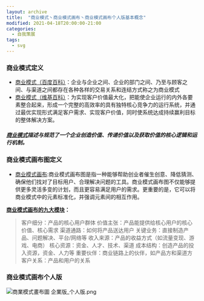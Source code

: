 ```yaml
---
layout: archive
title:  "商业模式丶商业模式画布丶商业模式画布个人版基本概念"
modified: 2021-04-18T20:00:00-21:00
categories: 
  - 自我策展
tags:
  - svg
---
```


### 商业模式定义
- [商业模式（百度百科）](https://baike.baidu.com/item/%E5%95%86%E4%B8%9A%E6%A8%A1%E5%BC%8F)：企业与企业之间、企业的部门之间、乃至与顾客之间、与渠道之间都存在各种各样的交易关系和连结方式称之为商业模式
- [商业模式（维基百科）](https://wiki.mbalib.com/wiki/%E5%95%86%E4%B8%9A%E6%A8%A1%E5%BC%8F)：为实现客户价值最大化，把能使企业运行的内外各要素整合起来，形成一个完整的高效率的具有独特核心竞争力的运行系统，并通过最优实现形式满足客户需求、实现客户价值，同时使系统达成持续赢利目标的整体解决方案。
##### [商业模式](http://www.woshipm.com/pmd/1682379.html)描述与规范了一个企业创造价值、传递价值以及获取价值的核心逻辑和运行机制。

### 商业模式画布图定义
- [商业模式画布](https://wiki.mbalib.com/wiki/%E5%95%86%E4%B8%9A%E6%A8%A1%E5%BC%8F%E7%94%BB%E5%B8%83):商业模式画布图是指一种能够帮助创业者催生创意、降低猜测、确保他们找对了目标用户、合理解决问题的工具。商业模式画布图不仅能够提供更多灵活多变的计划，而且更容易满足用户的需求。更重要的是，它可以将商业模式中的元素标准化，并强调元素间的相互作用。

**[商业模式画布的九大模块](**[<u>https://zhuanlan.zhihu.com/p/68493840</u>](https://zhuanlan.zhihu.com/p/68493840)**)：**
> 客户细分：产品的核心用户群体
价值主张：产品能提供给核心用户的核心价值、核心需求
渠道通路：如何将产品送达用户
关键业务：直接制造产品、问题解决、平台/网络等
收入来源：产品的收益方式（如流量变现、游戏、电商）
核心资源：资金、人才、技术、渠道
成本结构：创造产品的投入资源，资金、人力等
重要伙伴：商业链路上的伙伴，如产品方和渠道方
客户关系：产品和用户的关系

### 商业模式画布个人版
![商業模式畫布圖 企業版_个人版.png](https://upload-images.jianshu.io/upload_images/9728318-5f01733d370bfd47.png?imageMogr2/auto-orient/strip%7CimageView2/2/w/1240)



